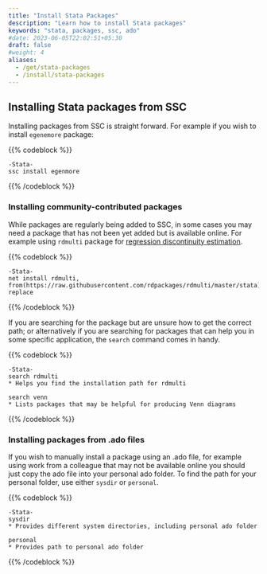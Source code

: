 ```yaml
---
title: "Install Stata Packages"
description: "Learn how to install Stata packages"
keywords: "stata, packages, ssc, ado"
#date: 2023-06-05T22:02:51+05:30
draft: false
#weight: 4
aliases:
  - /get/stata-packages
  - /install/stata-packages
---
```


## Installing Stata packages from SSC

Installing packages from SSC is straight forward. For example if you wish to install `egenemore` package:

{{% codeblock %}}
```
-Stata-
ssc install egenmore
```
{{% /codeblock %}}


### Installing community-contributed packages

While packages are regularly being added to SSC, in some cases you may need a package that has not been yet added but is available online. For example using `rdmulti` package for [regression discontinuity estimation](https://tilburgsciencehub.com/building-blocks/analyze-data/regressions/impact-evaluation).

{{% codeblock %}}
```
-Stata-
net install rdmulti, from(https://raw.githubusercontent.com/rdpackages/rdmulti/master/stata) replace
```
{{% /codeblock %}}

If you are searching for the package but are unsure how to get the correct path; or alternatively if you are searching for packages that can help you in some specific application, the `search` command comes in handy.

{{% codeblock %}}
```
-Stata-
search rdmulti
* Helps you find the installation path for rdmulti

search venn
* Lists packages that may be helpful for producing Venn diagrams
```
{{% /codeblock %}}


### Installing packages from .ado files

If you wish to manually install a package using an .ado file, for example using work from a colleague that may not be available online you should just copy the ado file into your personal ado folder. To find the path for your personal folder, use either `sysdir` or `personal`.

{{% codeblock %}}
```
-Stata-
sysdir
* Provides different system directories, including personal ado folder

personal
* Provides path to personal ado folder
```
{{% /codeblock %}}